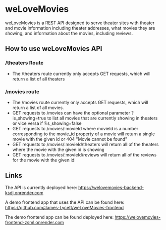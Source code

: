 # weLoveMovies
weLoveMovies is a REST API designed to serve theater sites with theater and movie information including theater addresses, what movies they are showing, and information about the movies, including reviews.

## How to use weLoveMovies API
### /theaters Route
- The /theaters route currently only accepts GET requests, which will return a list of all theaters

### /movies route
- The /movies route currently only accepts GET requests, which will return a list of all movies.<br>
- GET requests to /movies can have the optional parameter ?is_showing=true to list all movies that are currently showing in theaters or vice versa if ?is_showing=false<br>
- GET requests to /movies/:movieId where movieId is a number corresponding to the movie_id property of a movie will return a single movie with the given id or 404 "Movie cannot be found"<br>
- GET requests to /movies/:movieId/theaters will return all of the theaters where the movie with the given id is showing<br>
- GET requests to /movies/:movieId/reviews will return all of the reviews for the movie with the given id<br>

## Links
The API is currently deployed here: https://welovemovies-backend-ksdj.onrender.com

A demo frontend app that uses the API can be found here: https://github.com/James-Lycett/weLoveMovies-frontend

The demo frontend app can be found deployed here: https://welovemovies-frontend-zsml.onrender.com
